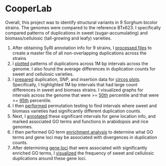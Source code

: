# CooperLab
Overall, this project was to identify structural variants in 9 Sorghum bicolor strains.  The genomes were compared to the reference BTx623.
I specifically compared patterns of duplications in sweet (sugar-accumulating) and biomass/cellulosic (tall-growing and leafy) varieties.
1) After obtaining SyRI annotation info for 9 strains, I [processed files](FileProcessing) to create a master file of all non-overlapping duplications across the strains
2) I [plotted](DuplicationCounts/DuplicationCounts1Mbp.Rmd) patterns of duplications across 1M bp intervals across the genome.  I also found the average differences in duplication counts for sweet and cellulosic varieties.
3) I [prepared](Circos/CircosPrep.Rmd) duplication, SNP, and insertion data for [circos plots](Circos/finalCircos.R).  Specifically, I highlighted 1M bp intervals that had large count differences in sweet and biomass strains.  I visualized graphs for intervals across the genome that were >= [50th](Circos/CircosHighRes50.png) percentile and that were >= [95th](Circos/CircosHighRes95.png) percentile.
4) I then [performed](DuplicationCounts/PermutationDuplications.Rmd) permutation testing to find intervals where sweet and biomass varieties had significantly different duplication counts.
5) Next, I [annotated](GeneAnnotations/GenesInInterval.py) these significant intervals for gene location info, and marked associated GO terms and functions in arabidopsis and rice genomes.  
6) I then performed GO term [enrichment analysis](GeneAnnotations/GOAnalyses.Rmd) to determine what GO terms and gene loci may be associated with divergences in duplication counts.
7) After determining [gene loci](GeneLociVisualizations/SignGO.txt) that were associated with significantly enriched GO terms, I [visualized](GeneLociVisualizations/Chr3Inv58_DuplGraph.png) the frequency of sweet and cellulosic duplications around these gene loci. 
